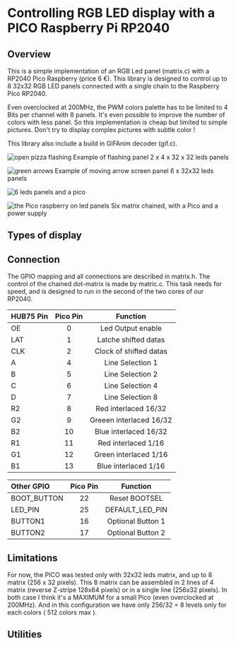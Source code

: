 # Controlling RGB LED display with a PICO Raspberry Pi RP2040

## Overview
This is a simple implementation of an RGB Led panel (matrix.c) with a RP2040 Pico Raspberry (price 6 €).
This library is designed to control up to 8 32x32 RGB LED panels connected with a single chain to the Raspberry Pico RP2040.

Even overclocked at 200MHz, the PWM colors palette has to be limited to 4 Bits per channel with 8 panels.
It's even possible to improve the number of colors with less panel. So this implementation is cheap but limited to simple pictures.
Don't try to display complex pictures with subtle color !

This library also include a build in GIFAnim decoder (gif.c).

![open pizza flashing](https://github.com/gege13007/RGB-Led-matrix-with-Gif-decoder-RP2040-pico/blob/main/open-pizza.jpg)
Example of flashing panel 2 x 4 x 32 x 32 leds panels

![green arrows](https://github.com/gege13007/RGB-Led-matrix-with-Gif-decoder-RP2040-pico/blob/main/green-arrow-6_105644.jpg)
Example of moving arrow screen panel 6 x 32x32 leds panels

![6 leds panels and a pico](https://github.com/gege13007/RGB-Led-matrix-with-Gif-decoder-RP2040-pico/blob/main/panels-6-leds-rear_11014.jpg)

![the Pico raspberry on led panels](https://github.com/gege13007/RGB-Led-matrix-with-Gif-decoder-RP2040-pico/blob/main/rgb-leds-pico-rear_105537.jpg)
Six matrix chained, with a Pico and a power supply

## Types of display

## Connection
The GPIO mapping and all connections are described in matrix.h. The control of the chained dot-matrix is made by matric.c. This task needs for speed, and is designed to run in the second of the two cores of our RP2040.

| HUB75 Pin | Pico Pin | Function | 
| :---      |  :---:  | :---: |
| OE | 0 | Led Output enable | 
| LAT | 1 | Latche shifted datas|
| CLK | 2 | Clock of shifted datas|
| A | 4 | Line Selection 1 |
| B | 5 | Line Selection 2 |
| C | 6 | Line Selection 4 |
| D | 7 | Line Selection 8 |
| R2 | 8 | Red interlaced 16/32 |
| G2 | 9 | Greeen interlaced 16/32|
| B2 | 10 | Blue interlaced 16/32|
| R1 | 11 | Red interlaced 1/16|
| G1 | 12 | Green interlaced 1/16|
| B1 | 13 | Blue interlaced 1/16|

| Other GPIO | Pico Pin | Function | 
| :---    |  :---:  | :---: |
| BOOT_BUTTON | 22  | Reset BOOTSEL |
| LED_PIN | 25 | DEFAULT_LED_PIN |
| BUTTON1 | 16 | Optional Button 1 |
| BUTTON2 | 17 | Optional Button 2 |

## Limitations
For now, the PICO was tested only with 32x32 leds matrix, and up to 8 matrix (256 x 32 pixels). This 8 matrix can be assembled in 2 lines of 4 matrix (reverse Z-stripe 128x64 pixels) or in a single line (256x32 pixels). In both case I think it's a MAXIMUM for a small Pico (even overclocked at 200MHz). And in this configuration we have only 256/32 = 8 levels only for each colors ( 512 colors max ).

## Utilities

